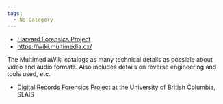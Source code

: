 ```yaml
---
tags:
  - No Category
---
```

- [Harvard Forensics Project](harvard_forensics_project.md)
- <https://wiki.multimedia.cx/>

The MultimediaWiki catalogs as many technical details as possible about
video and audio formats. Also includes details on reverse engineering
and tools used, etc.

- [Digital Records Forensics
  Project](http://digitalrecordsforensics.org/) at the University of
  British Columbia, SLAIS

